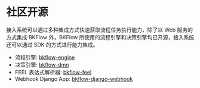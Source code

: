 # 社区开源

接入系统可以通过多种集成方式快速获取流程任务执行能力，除了以 Web 服务的方式集成 BKFlow 外，BKFlow 所使用的流程引擎和决策引擎均已开源，接入系统还可以通过 SDK 的方式进行能力集成。

- 流程引擎: [bkflow-engine](https://github.com/TencentBlueKing/bamboo-engine)
- 决策引擎: [bkflow-dmn](https://github.com/TencentBlueKing/bkflow-dmn)
- FEEL 表达式解析器: [bkflow-feel](https://github.com/TencentBlueKing/bkflow-feel)
- Webhook Django App: [bkflow-django-webhook](https://pypi.org/project/bkflow-django-webhook/)
